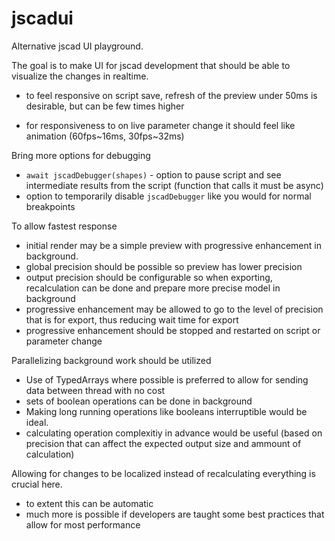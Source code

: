 # jscadui

Alternative jscad UI playground.

The goal is to make UI for jscad development that should be able to visualize the changes in realtime.

- to feel responsive on script save, refresh of the preview under 50ms is desirable, but can be few times higher

- for responsiveness to on live parameter change it should feel like animation (60fps~16ms, 30fps~32ms)

Bring more options for debugging
 - `await jscadDebugger(shapes)` - option to pause script and see intermediate results from the script (function that calls it must be async)
 - option to temporarily disable `jscadDebugger` like you would for normal breakpoints

To allow fastest response 

- initial render may be a simple preview with progressive enhancement in background. 
- global precision should be possible so preview has lower precision
- output precision should be configurable so when exporting, recalculation can be done and prepare more precise model in background
- progressive enhancement may be allowed to go to the level of precision that is for export, thus reducing wait time for export
- progressive enhancement should be stopped and restarted on script or parameter change


Parallelizing background work should be utilized

- Use of TypedArrays where possible is preferred to allow for sending data between thread with no cost
- sets of boolean operations can be done in background
- Making long running operations like booleans interruptible would be ideal.
- calculating operation complexitiy in advance would be useful (based on precision that can affect the expected output size and ammount of calculation)


Allowing for changes to be localized instead of recalculating everything is crucial here.

- to extent this can be automatic
- much more is possible if developers are taught some best practices that allow for most performance



